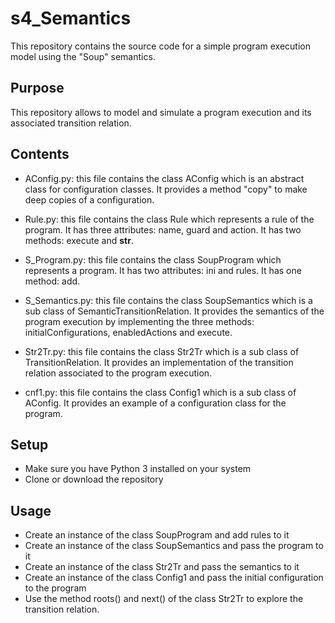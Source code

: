 # s4_Semantics

This repository contains the source code for a simple program execution model using the "Soup" semantics.

## Purpose
This repository allows to model and simulate a program execution and its associated transition relation.

## Contents
- AConfig.py: this file contains the class AConfig which is an abstract class for configuration classes. It provides a method "copy" to make deep copies of a configuration.

- Rule.py: this file contains the class Rule which represents a rule of the program. It has three attributes: name, guard and action. It has two methods: execute and __str__.

- S_Program.py: this file contains the class SoupProgram which represents a program. It has two attributes: ini and rules. It has one method: add.

- S_Semantics.py: this file contains the class SoupSemantics which is a sub class of SemanticTransitionRelation. It provides the semantics of the program execution by implementing the three methods: initialConfigurations, enabledActions and execute.

- Str2Tr.py: this file contains the class Str2Tr which is a sub class of TransitionRelation. It provides an implementation of the transition relation associated to the program execution.

- cnf1.py: this file contains the class Config1 which is a sub class of AConfig. It provides an example of a configuration class for the program.

## Setup
- Make sure you have Python 3 installed on your system
- Clone or download the repository

## Usage
- Create an instance of the class SoupProgram and add rules to it
- Create an instance of the class SoupSemantics and pass the program to it
- Create an instance of the class Str2Tr and pass the semantics to it
- Create an instance of the class Config1 and pass the initial configuration to the program
- Use the method roots() and next() of the class Str2Tr to explore the transition relation.


